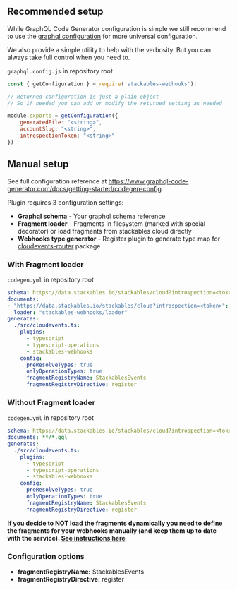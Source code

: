 ## Recommended setup

While GraphQL Code Generator configuration is simple we still recommend to use the [graphql configuration](https://graphql-config.com/introduction) for more universal configuration. 

We also provide a simple utility to help with the verbosity. But you can always take full control when you need to.

`graphql.config.js` in repository root

```js
const { getConfiguration } = require('stackables-webhooks');

// Returned configuration is just a plain object
// So if needed you can add or modify the returned setting as needed

module.exports = getConfiguration({
    generatedFile: "<string>",
    accountSlug: "<string>",
    introspectionToken: "<string>"
})
```

## Manual setup

See full configuration reference at https://www.graphql-code-generator.com/docs/getting-started/codegen-config

Plugin requires 3 configuration settings:
- **Graphql schema** - Your graphql schema reference
- **Fragment loader** - Fragments in filesystem (marked with special decorator) or load fragments from stackables cloud directly
- **Webhooks type generator** - Register plugin to generate type map for [cloudevents-router](https://github.com/stackables/cloudevents-router) package

### With Fragment loader

`codegen.yml` in repository root

```yml
schema: https://data.stackables.io/stackables/cloud?introspection=<token>
documents:
- "https://data.stackables.io/stackables/cloud?introspection=<token>":
  loader: "stackables-webhooks/loader"
generates:
  ./src/cloudevents.ts:
    plugins:
      - typescript
      - typescript-operations
      - stackables-webhooks
    config:
      preResolveTypes: true
      onlyOperationTypes: true
      fragmentRegistryName: StackablesEvents
      fragmentRegistryDirective: register
```

### Without Fragment loader

`codegen.yml` in repository root

```yml
schema: https://data.stackables.io/stackables/cloud?introspection=<token>
documents: **/*.gql
generates:
  ./src/cloudevents.ts:
    plugins:
      - typescript
      - typescript-operations
      - stackables-webhooks
    config:
      preResolveTypes: true
      onlyOperationTypes: true
      fragmentRegistryName: StackablesEvents
      fragmentRegistryDirective: register
```

**If you decide to NOT load the fragments dynamically you need to define the fragments for your webhooks manually (and keep them up to date with the service). [See instructions here](https://github.com/stackables/codegen-stackables-webhooks/blob/beta/docs/fragments.md)**

### Configuration options

- **fragmentRegistryName:** StackablesEvents
- **fragmentRegistryDirective:** register